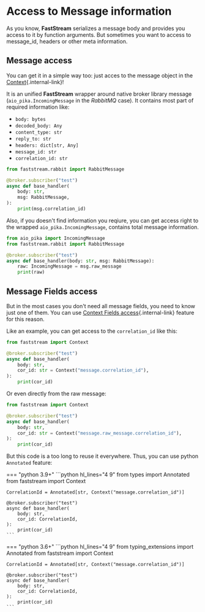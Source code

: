 # Access to Message information

As you know, **FastStream** serializes a message body and provides you access to it by function arguments. But sometimes you want to access to message_id, headers or other meta information.

## Message access

You can get it in a simple way too: just acces to the message object in the [Context](../getting-started/context/existed.md){.internal-link}!

It is an unified **FastStream** wrapper around native broker library message (`aio_pika.IncomingMessage` in the *RabbitMQ* case). It contains most part of required information like:

* `body: bytes`
* `decoded_body: Any`
* `content_type: str`
* `reply_to: str`
* `headers: dict[str, Any]`
* `message_id: str`
* `correlation_id: str`

```python hl_lines="1 6"
from faststream.rabbit import RabbitMessage

@broker.subscriber("test")
async def base_handler(
    body: str,
    msg: RabbitMessage,
):
    print(msg.correlation_id)
```

Also, if you doesn't find information you reqiure, you can get access right to the wrapped `aio_pika.IncomingMessage`, contains total message information.

```python hl_lines="6"
from aio_pika import IncomingMessage
from faststream.rabbit import RabbitMessage

@broker.subscriber("test")
async def base_handler(body: str, msg: RabbitMessage):
    raw: IncomingMessage = msg.raw_message
    print(raw)
```

## Message Fields access

But in the most cases you don't need all message fields, you need to know just one of them. You can use [Context Fields access](../getting-started/context/fields.md){.internal-link} feature for this reason.

Like an example, you can get access to the `correlation_id` like this:

```python hl_lines="6"
from faststream import Context

@broker.subscriber("test")
async def base_handler(
    body: str,
    cor_id: str = Context("message.correlation_id"),
):
    print(cor_id)
```

Or even directly from the raw message:

```python hl_lines="6"
from faststream import Context

@broker.subscriber("test")
async def base_handler(
    body: str,
    cor_id: str = Context("message.raw_message.correlation_id"),
):
    print(cor_id)
```

But this code is a too long to reuse it everywhere. Thus, you can use python `Annotated` feature:


=== "python 3.9+"
    ```python hl_lines="4 9"
    from types import Annotated
    from faststream import Context

    CorrelationId = Annotated[str, Context("message.correlation_id")]

    @broker.subscriber("test")
    async def base_handler(
        body: str,
        cor_id: CorrelationId,
    ):
        print(cor_id)
    ```

=== "python 3.6+"
    ```python hl_lines="4 9"
    from typing_extensions import Annotated
    from faststream import Context

    CorrelationId = Annotated[str, Context("message.correlation_id")]

    @broker.subscriber("test")
    async def base_handler(
        body: str,
        cor_id: CorrelationId,
    ):
        print(cor_id)
    ```
